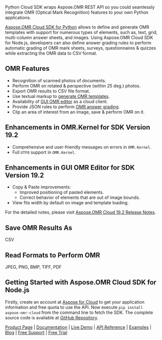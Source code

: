 Python Cloud SDK wraps Aspose.OMR REST API so you could seamlessly integrate OMR (Optical Mark Recognition) features to your own Python applications.

[Aspose.OMR Cloud SDK for Python](https://products.aspose.cloud/omr/python) allows to define and generate OMR templates with support for numerous types of elements, such as, text, grid, multi-column answer sheets, and images. Using Aspose.OMR Cloud SDK for Node.js, developers can also define answer grading rules to perform automatic grading of OMR mark sheets, surveys, questionnaires & quizzes while extracting the OMR data to CSV format.

## OMR Features

- Recognition of scanned photos of documents.
- Perform OMR on rotated & perspective (within 25 deg.) photos.
- Export OMR results to CSV file format.
- Use textual markup to [generate OMR templates](https://docs.aspose.cloud/display/omrcloud/Template+generation).
- Availability of [GUI OMR editor](https://docs.aspose.cloud/display/omrcloud/Creating+OMR+Template+and+Extracting+Data) as a cloud client.
- Provide JSON rules to perform [OMR answer grading](https://docs.aspose.cloud/display/omrcloud/Answers+Grading).
- Clip an area of interest from an image, save & perform OMR on it.

## Enhancements in OMR.Kernel for SDK Version 19.2

- Comprehensive and user-friendly messages on errors in `OMR.Kernel`.
- Full `UTF8` support in `OMR.Kernel`.

## Enhancements in GUI OMR Editor for SDK Version 19.2

- Copy & Paste improvements:
  - Improved positioning of pasted elements.
  - Correct behavior of elements that are out of image bounds.
- View fits width by default on image and template loading.

For the detailed notes, please visit [Aspose.OMR Cloud 19.2 Release Notes](https://docs.aspose.cloud/display/omrcloud/Aspose.OMR+Cloud+19.2+Release+Notes).

## Save OMR Results As

CSV

## Read Formats to Perform OMR

JPEG, PNG, BMP, TIFF, PDF

## Getting Started with Aspose.OMR Cloud SDK for Node.js

Firstly, create an account at [Aspose for Cloud](https://dashboard.aspose.cloud/#/apps) to get your application information and free quota to use the API. Now execute `pip install aspose-omr-cloud` from the command line to fetch the SDK. The complete source code is available at [GitHub Repository](https://github.com/aspose-omr-cloud/aspose-omr-cloud-python).

[Product Page](https://products.aspose.cloud/omr/python) | [Documentation](https://docs.aspose.cloud/display/omrcloud/Home) | [Live Demo](https://products.aspose.app/omr/family) | [API Reference](https://apireference.aspose.cloud/omr/) | [Examples](https://github.com/aspose-omr-cloud/aspose-omr-cloud-python) | [Blog](https://blog.aspose.cloud/category/omr/) | [Free Support](https://forum.aspose.cloud/c/omr) | [Free Trial](https://dashboard.aspose.cloud/#/apps)
